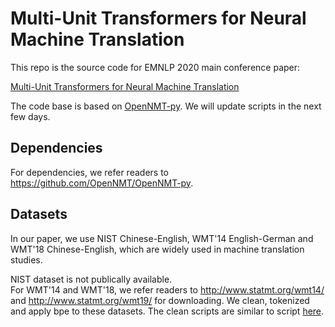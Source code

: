 # Multi-Unit Transformers for Neural Machine Translation

This repo is the source code for EMNLP 2020 main conference paper:

[Multi-Unit Transformers for Neural Machine Translation](https://arxiv.org/abs/2010.10743)

The code base is based on [OpenNMT-py](https://github.com/OpenNMT/OpenNMT-py). We will update scripts in the next few days.

## Dependencies

For dependencies, we refer readers to https://github.com/OpenNMT/OpenNMT-py. 


## Datasets
In our paper, we use NIST Chinese-English, WMT'14 English-German and WMT'18 Chinese-English, which are widely used in machine translation studies.

NIST dataset is not publically available.  
For WMT'14 and WMT'18, we refer readers to http://www.statmt.org/wmt14/ and http://www.statmt.org/wmt19/ for downloading. 
We clean, tokenized and apply bpe to these datasets. The clean scripts are similar to script [here](https://github.com/pytorch/fairseq/blob/master/examples/translation/README.md).